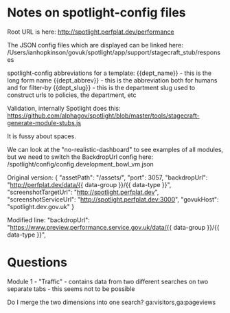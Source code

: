# Notes on spotlight-config files

Root URL is here:
http://spotlight.perfplat.dev/performance

The JSON config files which are displayed can be linked here:
/Users/ianhopkinson/govuk/spotlight/app/support/stagecraft_stub/responses

spotlight-config abbreviations for a template:
{{dept_name}} - this is the long form name
{{dept_abbrev}} - this is the abbreviation both for humans and for filter-by
{{dept_slug}} - this is the department slug used to construct urls to policies, the department, etc

Validation, internally Spotlight does this:
https://github.com/alphagov/spotlight/blob/master/tools/stagecraft-generate-module-stubs.js

It is fussy about spaces.

We can look at the "no-realistic-dashboard" to see examples of all modules,
but we need to switch the BackdropUrl config here:
/spotlight/config/config.development_bowl_vm.json

Original version:
{
  "assetPath": "/assets/",
  "port": 3057,
  "backdropUrl": "http://perfplat.dev/data/{{ data-group }}/{{ data-type }}",
  "screenshotTargetUrl": "http://spotlight.perfplat.dev",
  "screenshotServiceUrl": "http://spotlight.perfplat.dev:3000",
  "govukHost": "spotlight.dev.gov.uk"
}

Modified line:
"backdropUrl": "https://www.preview.performance.service.gov.uk/data/{{ data-group }}/{{ data-type }}",

# Questions

Module 1 - "Traffic" - contains data from two different searches on two separate tabs - this seems not to be possible

Do I merge the two dimensions into one search?
ga:visitors,ga:pageviews